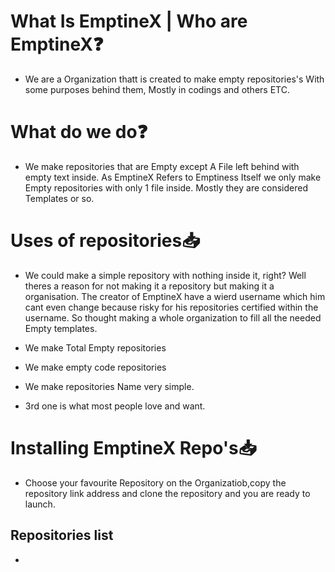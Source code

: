 # What Is EmptineX | Who are EmptineX❓
- We are a Organization thatt is created to make empty repositories's With some purposes behind them, Mostly in codings and others ETC.

# What do we do❓
- We make repositories that are Empty except A File left behind with empty text inside. As EmptineX Refers to Emptiness Itself we only make Empty repositories with only 1 file inside. Mostly they are considered Templates or so.


# Uses of repositories📥
- We could make a simple repository with nothing inside it, right? Well theres a reason for not making it a repository but making it a organisation. The creator of EmptineX have a wierd username which him cant even change because risky for his repositories certified within the username. So thought making a whole organization to fill all the needed Empty templates.

- We make Total Empty repositories
- We make empty code repositories
- We make repositories Name very simple.

- 3rd one  is what most people love and want.

# Installing EmptineX Repo's📥
- Choose your favourite Repository on the Organizatiob,copy the repository link address and clone the repository and you are ready to launch.


## Repositories list
-
